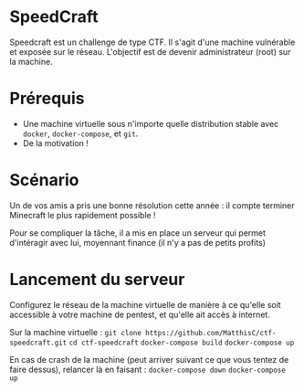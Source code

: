 # SpeedCraft

Speedcraft est un challenge de type CTF. Il s'agit d'une machine vulnérable et exposée sur le réseau. L'objectif est de devenir administrateur (root) sur la machine.

# Prérequis

- Une machine virtuelle sous n'importe quelle distribution stable avec `docker`, `docker-compose`, et `git`.
- De la motivation !

# Scénario

Un de vos amis a pris une bonne résolution cette année : il compte terminer Minecraft le plus rapidement possible ! 

Pour se compliquer la tâche, il a mis en place un serveur qui permet d'intéragir avec lui, moyennant finance (il n'y a pas de petits profits)

# Lancement du serveur

Configurez le réseau de la machine virtuelle de manière à ce qu'elle soit accessible à votre machine de pentest, et qu'elle ait accès à internet.

Sur la machine virtuelle :
`git clone https://github.com/MatthisC/ctf-speedcraft.git`
`cd ctf-speedcraft`
`docker-compose build`
`docker-compose up`

En cas de crash de la machine (peut arriver suivant ce que vous tentez de faire dessus), relancer là en faisant :
`docker-compose down`
`docker-compose up`